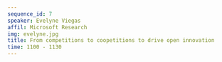 ```yaml
---
sequence_id: 7
speaker: Evelyne Viegas
affil: Microsoft Research
img: evelyne.jpg
title: From competitions to coopetitions to drive open innovation
time: 1100 - 1130
---
```

